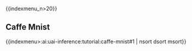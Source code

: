 {{indexmenu_n>20}}

## Caffe Mnist

{{indexmenu>:ai:uai-inference:tutorial:caffe-mnist#1 | nsort dsort msort}}

